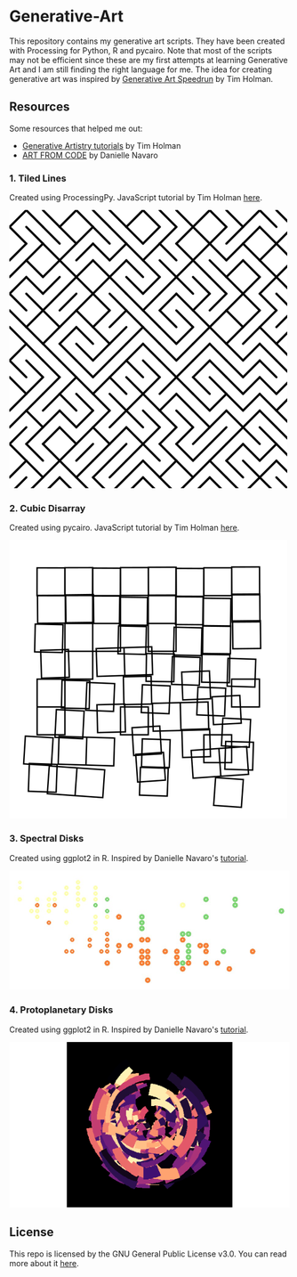 # Generative-Art

This repository contains my generative art scripts. They have been created with Processing for Python, R and pycairo. Note that most of the scripts may not be efficient since these are my first attempts at learning Generative Art and I am still finding the right language for me. The idea for creating generative art was inspired by [Generative Art Speedrun](https://www.youtube.com/watch?v=4Se0_w0ISYk&t=1137s) by Tim Holman. 

## Resources

Some resources that helped me out:

* [Generative Artistry tutorials](https://generativeartistry.com/tutorials/) by Tim Holman 
* [ART FROM CODE](https://art-from-code.netlify.app/) by Danielle Navaro

### 1. Tiled Lines

Created using ProcessingPy. JavaScript tutorial by Tim Holman [here](https://generativeartistry.com/tutorials/tiled-lines/).

![Tiled Lines](/TiledLines/TiledLines.png "Tiled Lines with ProcessingPy")

### 2. Cubic Disarray

Created using pycairo. JavaScript tutorial by Tim Holman [here](https://generativeartistry.com/tutorials/cubic-disarray/).

![Cubic Disarray](/CubicDisarray/cubic_disarray.png "Cubic Disarray with pycairo")

### 3. Spectral Disks

Created using ggplot2 in R. Inspired by Danielle Navaro's [tutorial](https://art-from-code.netlify.app/day-1/session-1/).

![Spectral Disks](/SpectralDisks/spectral_disks.jpg "Spectral Disks with R")

### 4. Protoplanetary Disks

Created using ggplot2 in R. Inspired by Danielle Navaro's [tutorial](https://art-from-code.netlify.app/day-1/session-1/).

![Protoplanetary Disk](/ProtoplanetaryDisks/protodisks_readme.png "Protoplanetary Disk with R")

## License

This repo is licensed by the GNU General Public License v3.0. You can read more about it [here](https://github.com/drkndl/Generative-Art/blob/main/LICENSE).
